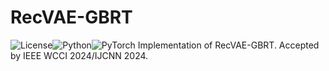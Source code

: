 # RecVAE-GBRT
![License](https://img.shields.io/badge/license-MIT-yellow)![Python](https://img.shields.io/badge/-Python-blue)![PyTorch](https://img.shields.io/badge/-PyTorch-red)
Implementation of RecVAE-GBRT. Accepted by IEEE WCCI 2024/IJCNN 2024.



